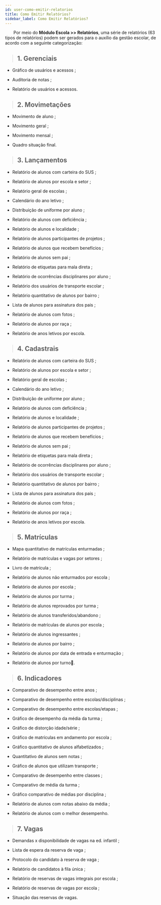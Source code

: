 ```yaml
---
id: user-como-emitir-relatorios
title: Como Emitir Relatórios?
sidebar_label: Como Emitir Relatórios?
---
```


&nbsp;&nbsp;&nbsp;&nbsp;&nbsp;&nbsp;&nbsp;Por meio do **Módulo Escola >> Relatórios**, uma série de relatórios (63 tipos de relatórios) podem ser gerados para o auxílio da gestão escolar, de acordo com a seguinte categorização:

> ## 1. Gerenciais 

* Gráfico de usuários e acessos ;
    
* Auditoria de notas ;
    
* Relatório de usuários e acessos.


> ## 2. Movimetações 

* Movimento de aluno ;
    
* Movimento geral ;
    
* Movimento mensal ;
    
* Quadro situação final.


> ## 3. Lançamentos 

* Relatório de alunos com carteira do SUS ;

* Relatório de alunos por escola e setor ;

* Relatório geral de escolas ;

* Calendário do ano letivo ;

* Distribuição de uniforme por aluno ;

* Relatório de alunos com deficiência ;

* Relatório de alunos e localidade ;

* Relatório de alunos participantes de projetos ;

* Relatório de alunos que recebem benefícios ;

* Relatório de alunos sem pai ;

* Relatório de etiquetas para mala direta ;

* Relatório de ocorrências disciplinares por aluno ;

* Relatório dos usuários de transporte escolar ;

* Relatório quantitativo de alunos por bairro ;
    
* Lista de alunos para assinatura dos pais ;
    
* Relatório de alunos com fotos ;
    
* Relatório de alunos por raça ;
    
* Relatório de anos letivos por escola.


> ## 4. Cadastrais

* Relatório de alunos com carteira do SUS ;
   
*  Relatório de alunos por escola e setor ;
   
*  Relatório geral de escolas ;
   
*  Calendário do ano letivo ;
   
*  Distribuição de uniforme por aluno ;
   
*  Relatório de alunos com deficiência ;
   
* Relatório de alunos e localidade ;
   
* Relatório de alunos participantes de projetos ;
   
* Relatório de alunos que recebem benefícios ;
   
* Relatório de alunos sem pai ;
   
* Relatório de etiquetas para mala direta ;
   
* Relatório de ocorrências disciplinares por aluno ;
   
* Relatório dos usuários de transporte escolar ;
   
* Relatório quantitativo de alunos por bairro ;
   
* Lista de alunos para assinatura dos pais ;
   
* Relatório de alunos com fotos ;
   
* Relatório de alunos por raça ;
   
* Relatório de anos letivos por escola.


> ## 5. Matrículas 

* Mapa quantitativo de matrículas enturmadas ;
        
* Relatório de matrículas e vagas por setores ;
        
* Livro de matrícula ;
        
* Relatório de alunos não enturmados por escola ;
        
* Relatório de alunos por escola ;
        
* Relatório de alunos por turma ;
    
* Relatório de alunos reprovados por turma ;
        
* Relatório de alunos transferidos/abandono ;
        
* Relatório de matrículas de alunos por escola ;
        
* Relatório de alunos ingressantes ;
        
* Relatório de alunos por bairro ;
        
* Relatório de alunos por data de entrada e enturmação ;
        
* Relatório de alunos por turno.
     

> ## 6. Indicadores

* Comparativo de desempenho entre anos ;
    
* Comparativo de desempenho entre escolas/disciplinas ;
    
* Comparativo de desempenho entre escolas/etapas ;
    
* Gráfico de desempenho da média da turma ;
    
* Gráfico de distorção idade/série ;

* Gráfico de matrículas em andamento por escola ;
    
* Gráfico quantitativo de alunos alfabetizados ;
    
* Quantitativo de alunos sem notas ;
     
* Gráfico de alunos que utilizam transporte ;
    
* Comparativo de desempenho entre classes ;
    
* Comparativo de média da turma ;

* Gráfico comparativo de médias por disciplina ;
    
* Relatório de alunos com notas abaixo da média ;
    
* Relatório de alunos com o melhor desempenho.

    
> ## 7. Vagas 

* Demandas x disponibilidade de vagas na ed. infantil ;
    
* Lista de espera da reserva de vaga ;
    
* Protocolo do candidato à reserva de vaga ;

* Relatório de candidatos à fila única ;
    
* Relatório de reservas de vagas integrais por escola ;
    
* Relatório de reservas de vagas por escola ;
    
* Situação das reservas de vagas.

